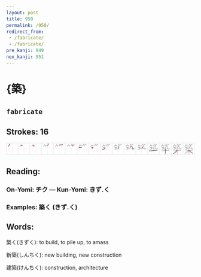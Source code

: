 ```yaml
---
layout: post
title: 950
permalink: /950/
redirect_from:
 - /fabricate/
 - /fabricate/
pre_kanji: 949
nex_kanji: 951
---
```


# {築}

## `fabricate`

## Strokes: 16

<div class="stroke"><img src="../images/E7AF89.png" /></div>

## Reading:

### On-Yomi: チク &mdash; Kun-Yomi: きず.く

### Examples: 築く (きず.く)

## Words:

築く(きずく): to build, to pile up, to amass

新築(しんちく): new building, new construction

建築(けんちく): construction, architecture

